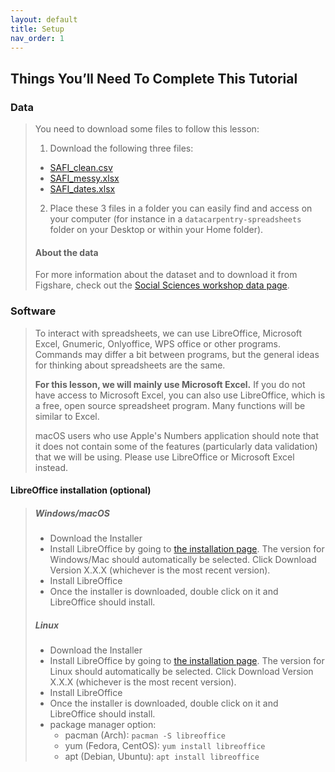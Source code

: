```yaml
---
layout: default
title: Setup
nav_order: 1
---
```


## Things You’ll Need To Complete This Tutorial

### Data
>
> You need to download some files to follow this lesson:
>
> 1. Download the following three files:
>   * [SAFI_clean.csv](https://ndownloader.figshare.com/files/11492171)
>   * [SAFI_messy.xlsx](https://ndownloader.figshare.com/files/11502824)
>   * [SAFI_dates.xlsx](https://ndownloader.figshare.com/files/11502827)
>
> 2. Place these 3 files in a folder you can easily find and access on your
> computer (for instance in a `datacarpentry-spreadsheets` folder on your
> Desktop or within your Home folder).
>
> #### About the data
>
> For more information about the dataset and to
> download it from Figshare, check out the [Social Sciences workshop data
> page](http://www.datacarpentry.org/socialsci-workshop/data).
### Software
>
> To interact with spreadsheets, we can use LibreOffice, 
> Microsoft Excel, Gnumeric, 
> Onlyoffice, WPS office
> or other programs. Commands may differ a bit between programs, but
> the general ideas for thinking about spreadsheets are the same.
>
> **For this lesson, we will mainly use Microsoft Excel.** If you do not
> have access to Microsoft Excel, you can also use LibreOffice, which is 
> a free, open source spreadsheet program. Many functions will be similar 
> to Excel. 
>
> macOS users who use Apple's Numbers application should note that it does not
> contain some of the features (particularly data validation) that we will
> be using. Please use LibreOffice or Microsoft Excel instead.
>
#### LibreOffice installation (optional)
> ##### Windows/macOS
> 
> - Download the Installer
> - Install LibreOffice by going to [the installation
>   page](https://www.libreoffice.org/download/libreoffice-fresh/). The version
>   for Windows/Mac should automatically be selected. Click Download Version X.X.X
>   (whichever is the most recent version).
> - Install LibreOffice
> - Once the installer is downloaded, double click on it and LibreOffice should
>   install.
>
> ##### Linux
>
> - Download the Installer
> - Install LibreOffice by going to [the installation
>   page](https://www.libreoffice.org/download/libreoffice-fresh/). The version
>   for Linux should automatically be selected. Click Download Version X.X.X
>   (whichever is the most recent version).
> - Install LibreOffice
> - Once the installer is downloaded, double click on it and LibreOffice should
>   install.
> - package manager option:
>   - pacman (Arch): `pacman -S libreoffice`
>   - yum (Fedora, CentOS): `yum install libreoffice`
>   - apt (Debian, Ubuntu): `apt install libreoffice`
